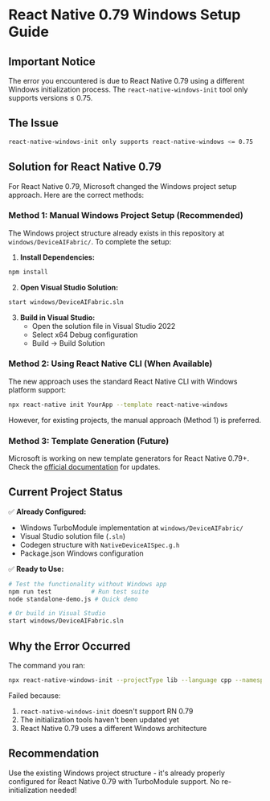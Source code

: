 # React Native 0.79 Windows Setup Guide

## Important Notice

The error you encountered is due to React Native 0.79 using a different Windows initialization process. The `react-native-windows-init` tool only supports versions ≤ 0.75.

## The Issue

```bash
react-native-windows-init only supports react-native-windows <= 0.75
```

## Solution for React Native 0.79

For React Native 0.79, Microsoft changed the Windows project setup approach. Here are the correct methods:

### Method 1: Manual Windows Project Setup (Recommended)

The Windows project structure already exists in this repository at `windows/DeviceAIFabric/`. To complete the setup:

1. **Install Dependencies:**
```bash
npm install
```

2. **Open Visual Studio Solution:**
```bash
start windows/DeviceAIFabric.sln
```

3. **Build in Visual Studio:**
   - Open the solution file in Visual Studio 2022
   - Select x64 Debug configuration
   - Build → Build Solution

### Method 2: Using React Native CLI (When Available)

The new approach uses the standard React Native CLI with Windows platform support:

```bash
npx react-native init YourApp --template react-native-windows
```

However, for existing projects, the manual approach (Method 1) is preferred.

### Method 3: Template Generation (Future)

Microsoft is working on new template generators for React Native 0.79+. Check the [official documentation](https://microsoft.github.io/react-native-windows/docs/getting-started) for updates.

## Current Project Status

✅ **Already Configured:**
- Windows TurboModule implementation at `windows/DeviceAIFabric/`
- Visual Studio solution file (`.sln`)
- Codegen structure with `NativeDeviceAISpec.g.h`
- Package.json Windows configuration

✅ **Ready to Use:**
```bash
# Test the functionality without Windows app
npm run test           # Run test suite
node standalone-demo.js # Quick demo

# Or build in Visual Studio
start windows/DeviceAIFabric.sln
```

## Why the Error Occurred

The command you ran:
```bash
npx react-native-windows-init --projectType lib --language cpp --namespace ReactNativeDeviceAI --overwrite
```

Failed because:
1. `react-native-windows-init` doesn't support RN 0.79
2. The initialization tools haven't been updated yet
3. React Native 0.79 uses a different Windows architecture

## Recommendation

Use the existing Windows project structure - it's already properly configured for React Native 0.79 with TurboModule support. No re-initialization needed!